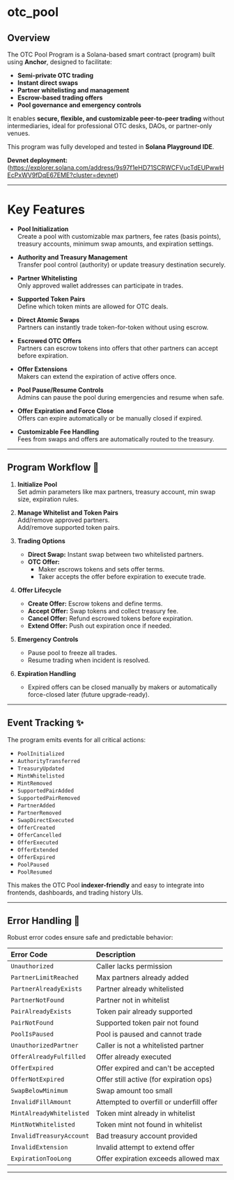 # otc_pool

## Overview

The OTC Pool Program is a Solana-based smart contract (program) built using **Anchor**, designed to facilitate:

- **Semi-private OTC trading**
- **Instant direct swaps**
- **Partner whitelisting and management**
- **Escrow-based trading offers**
- **Pool governance and emergency controls**

It enables **secure, flexible, and customizable peer-to-peer trading** without intermediaries, ideal for professional OTC desks, DAOs, or partner-only venues.

This program was fully developed and tested in **Solana Playground IDE**.

**Devnet deployment:**  
(https://explorer.solana.com/address/9s97f1eHD71SCRWCFVucTdEUPwwHEcPxWV9fDqE67EME?cluster=devnet)

---

# Key Features

- **Pool Initialization**  
  Create a pool with customizable max partners, fee rates (basis points), treasury accounts, minimum swap amounts, and expiration settings.

- **Authority and Treasury Management**  
  Transfer pool control (authority) or update treasury destination securely.

- **Partner Whitelisting**  
  Only approved wallet addresses can participate in trades.

- **Supported Token Pairs**  
  Define which token mints are allowed for OTC deals.

- **Direct Atomic Swaps**  
  Partners can instantly trade token-for-token without using escrow.

- **Escrowed OTC Offers**  
  Partners can escrow tokens into offers that other partners can accept before expiration.

- **Offer Extensions**  
  Makers can extend the expiration of active offers once.

- **Pool Pause/Resume Controls**  
  Admins can pause the pool during emergencies and resume when safe.

- **Offer Expiration and Force Close**  
  Offers can expire automatically or be manually closed if expired.

- **Customizable Fee Handling**  
  Fees from swaps and offers are automatically routed to the treasury.

---

## Program Workflow 💬

1. **Initialize Pool**  
   Set admin parameters like max partners, treasury account, min swap size, expiration rules.

2. **Manage Whitelist and Token Pairs**  
   Add/remove approved partners.  
   Add/remove supported token pairs.

3. **Trading Options**
   - **Direct Swap:** Instant swap between two whitelisted partners.
   - **OTC Offer:**  
     - Maker escrows tokens and sets offer terms.
     - Taker accepts the offer before expiration to execute trade.

4. **Offer Lifecycle**
   - **Create Offer:** Escrow tokens and define terms.
   - **Accept Offer:** Swap tokens and collect treasury fee.
   - **Cancel Offer:** Refund escrowed tokens before expiration.
   - **Extend Offer:** Push out expiration once if needed.

5. **Emergency Controls**
   - Pause pool to freeze all trades.
   - Resume trading when incident is resolved.

6. **Expiration Handling**
   - Expired offers can be closed manually by makers or automatically force-closed later (future upgrade-ready).

---

## Event Tracking ✨

The program emits events for all critical actions:

- `PoolInitialized`
- `AuthorityTransferred`
- `TreasuryUpdated`
- `MintWhitelisted`
- `MintRemoved`
- `SupportedPairAdded`
- `SupportedPairRemoved`
- `PartnerAdded`
- `PartnerRemoved`
- `SwapDirectExecuted`
- `OfferCreated`
- `OfferCancelled`
- `OfferExecuted`
- `OfferExtended`
- `OfferExpired`
- `PoolPaused`
- `PoolResumed`

This makes the OTC Pool **indexer-friendly** and easy to integrate into frontends, dashboards, and trading history UIs.

---

## Error Handling 🚫

Robust error codes ensure safe and predictable behavior:

| Error Code                  | Description                                  |
|:-----------------------------|:---------------------------------------------|
| `Unauthorized`               | Caller lacks permission |
| `PartnerLimitReached`        | Max partners already added |
| `PartnerAlreadyExists`       | Partner already whitelisted |
| `PartnerNotFound`            | Partner not in whitelist |
| `PairAlreadyExists`          | Token pair already supported |
| `PairNotFound`               | Supported token pair not found |
| `PoolIsPaused`               | Pool is paused and cannot trade |
| `UnauthorizedPartner`        | Caller is not a whitelisted partner |
| `OfferAlreadyFulfilled`      | Offer already executed |
| `OfferExpired`               | Offer expired and can't be accepted |
| `OfferNotExpired`            | Offer still active (for expiration ops) |
| `SwapBelowMinimum`           | Swap amount too small |
| `InvalidFillAmount`          | Attempted to overfill or underfill offer |
| `MintAlreadyWhitelisted`     | Token mint already in whitelist |
| `MintNotWhitelisted`         | Token mint not found in whitelist |
| `InvalidTreasuryAccount`     | Bad treasury account provided |
| `InvalidExtension`           | Invalid attempt to extend offer |
| `ExpirationTooLong`          | Offer expiration exceeds allowed max |

---
